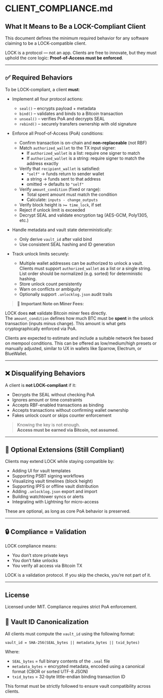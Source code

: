 # CLIENT_COMPLIANCE.md

## What It Means to Be a LOCK-Compliant Client

This document defines the minimum required behavior for any software claiming to be a LOCK-compatible client.

LOCK is a protocol — not an app. Clients are free to innovate, but they must uphold the core logic: **Proof-of-Access must be enforced**.

---

## ✅ Required Behaviors

To be LOCK-compliant, a client **must**:

- Implement all four protocol actions:
  - `seal()` – encrypts payload + metadata
  - `bind()` – validates and binds to a Bitcoin transaction
  - `unseal()` – verifies PoA and decrypts SEAL
  - `rebind()` – securely transfers ownership with old signature
 
- Enforce all Proof-of-Access (PoA) conditions:
  - Confirm transaction is on-chain and **non-replaceable** (not RBF)
  - Match `authorized_wallet` to the TX input signer:
    - If `authorized_wallet` is a list: require one signer to match
    - If `authorized_wallet` is a string: require signer to match the address exactly
  - Verify that `recipient_wallet` is satisfied:
    - `"self"` → funds return to sender wallet
    - a string → funds sent to that address
    - omitted → defaults to `"self"`
  - Verify `amount_condition` (fixed or range):
    - Total spent amount must match the condition
    - Calculate: `inputs - change_outputs`
  - Verify block height is `>= time_lock`, if set
  - Reject if unlock limit is exceeded
  - Decrypt SEAL and validate encryption tag (AES-GCM, Poly1305, etc.)

- Handle metadata and vault state deterministically:
  - Only derive `vault_id` after valid bind
  - Use consistent SEAL hashing and ID generation

- Track unlock limits securely:
  - Multiple wallet addresses can be authorized to unlock a vault. Clients must support `authorized_wallet` as a list or a single string. List order should be normalized (e.g. sorted) for deterministic hashing.
  - Store unlock count persistently
  - Warn on conflicts or ambiguity
  - Optionally support `.unlocklog.json` audit trails
 
> 🧮 **Important Note on Miner Fees:**

LOCK does **not** validate Bitcoin miner fees directly.  
The `amount_condition` defines how much BTC must be **spent** in the unlock transaction (inputs minus change). This amount is what gets cryptographically enforced via PoA.

Clients are expected to estimate and include a suitable network fee based on mempool conditions. This can be offered as low/medium/high presets or manually adjusted, similar to UX in wallets like Sparrow, Electrum, or BlueWallet.

---

## ❌ Disqualifying Behaviors

A client is **not LOCK-compliant** if it:

- Decrypts the SEAL without checking PoA
- Ignores amount or time constraints
- Accepts RBF-enabled transactions as binding
- Accepts transactions without confirming wallet ownership
- Fakes unlock count or skips counter enforcement

> Knowing the key is not enough.  
> **Access must be earned via Bitcoin, not assumed.**

---

## 🧩 Optional Extensions (Still Compliant)

Clients may extend LOCK while staying compatible by:

- Adding UI for vault templates
- Supporting PSBT signing workflows
- Visualizing vault timelines (block height)
- Supporting IPFS or offline vault distribution
- Adding `.unlocklog.json` export and import
- Building watchtower syncs or alerts
- Integrating with Lightning for micro-access

These are optional, as long as core PoA behavior is preserved.

---

## 🔒 Compliance = Validation

LOCK compliance means:
- You don’t store private keys
- You don’t fake unlocks
- You verify all access via Bitcoin TX

LOCK is a validation protocol. If you skip the checks, you’re not part of it.

---

## License

Licensed under MIT. Compliance requires strict PoA enforcement.

## 🧮 Vault ID Canonicalization

All clients must compute the `vault_id` using the following format:

```plaintext
vault_id = SHA-256(SEAL_bytes || metadata_bytes || txid_bytes)
```

Where:

- `SEAL_bytes` = full binary contents of the `.seal` file  
- `metadata_bytes` = encrypted metadata, encoded using a canonical format (CBOR or sorted UTF-8 JSON)  
- `txid_bytes` = 32-byte little-endian binding transaction ID  

This format must be strictly followed to ensure vault compatibility across clients.
